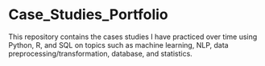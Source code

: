 # Case_Studies_Portfolio

This repository contains the cases studies I have practiced over time using Python, R, and SQL on topics such as machine learning, NLP, data preprocessing/transformation, database, and statistics.

